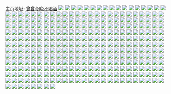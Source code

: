 主页地址: [曾曾今晚不喝酒](https://weibo.com/u/3933857167) 
![](https://wx4.sinaimg.cn/mw2000/ea79e58fly1h9lqr1ypyqj22802yo1kz.jpg) 
![](https://wx4.sinaimg.cn/mw2000/ea79e58fly1h9lqrc50r9j22802you0y.jpg) 
![](https://wx4.sinaimg.cn/mw2000/ea79e58fly1h9lqreoe42j22c0340kjm.jpg) 
![](https://wx4.sinaimg.cn/mw2000/ea79e58fly1h9lqr2dun7j20on0jyacw.jpg) 
![](https://wx4.sinaimg.cn/mw2000/ea79e58fly1h9jr2sxyenj22802yoqv7.jpg) 
![](https://wx4.sinaimg.cn/mw2000/ea79e58fly1h9jr2rhy2pj21oq2hdhdv.jpg) 
![](https://wx4.sinaimg.cn/mw2000/ea79e58fly1h9jr36f8b8j21zq2lex6r.jpg) 
![](https://wx4.sinaimg.cn/mw2000/ea79e58fly1h90x71sz3rj20u00wijwj.jpg) 
![](https://wx4.sinaimg.cn/mw2000/ea79e58fly1h90x71jz1gj20u0140q9z.jpg) 
![](https://wx4.sinaimg.cn/mw2000/ea79e58fly1h90x71yy28j20u0140q9t.jpg) 
![](https://wx4.sinaimg.cn/mw2000/ea79e58fly1h8jv2on0vwj22c02c01ky.jpg) 
![](https://wx4.sinaimg.cn/mw2000/ea79e58fly1h8jv2pc17pj22a01schdu.jpg) 
![](https://wx4.sinaimg.cn/mw2000/ea79e58fly1h8jv2sfzd6j21w12xu4qr.jpg) 
![](https://wx4.sinaimg.cn/mw2000/ea79e58fly1h8jv2utbd4j222o2qjqv6.jpg) 
![](https://wx4.sinaimg.cn/mw2000/ea79e58fly1h8jv2wlav5j22382ta7wj.jpg) 
![](https://wx4.sinaimg.cn/mw2000/ea79e58fly1h8jv2y8u18j221z2v9kjm.jpg) 
![](https://wx4.sinaimg.cn/mw2000/ea79e58fly1h8ezlterwyj22b51t7qv5.jpg) 
![](https://wx4.sinaimg.cn/mw2000/ea79e58fly1h8ezloyeerj22c02c0u0x.jpg) 
![](https://wx4.sinaimg.cn/mw2000/ea79e58fly1h8987fntvoj22802yoqv6.jpg) 
![](https://wx4.sinaimg.cn/mw2000/ea79e58fly1h8987ide5hj22802yoqv6.jpg) 
![](https://wx4.sinaimg.cn/mw2000/ea79e58fly1h88f6t2ivfj20zk15a7bf.jpg) 
![](https://wx4.sinaimg.cn/mw2000/ea79e58fly1h88f6wsgnfj21on280qv6.jpg) 
![](https://wx4.sinaimg.cn/mw2000/ea79e58fly1h88f6uqevdj229l29khdw.jpg) 
![](https://wx4.sinaimg.cn/mw2000/ea79e58fly1h88f6zs0smj22802xzx6r.jpg) 
![](https://wx4.sinaimg.cn/mw2000/ea79e58fly1h84yd4kul0j22c0340tsd.jpg) 
![](https://wx4.sinaimg.cn/mw2000/ea79e58fly1h84yd44x19j20wi1c6qcg.jpg) 
![](https://wx4.sinaimg.cn/mw2000/ea79e58fly1h81mm0f3mtj21400u0192.jpg) 
![](https://wx4.sinaimg.cn/mw2000/ea79e58fly1h81mlzm5waj20x80u0k2i.jpg) 
![](https://wx4.sinaimg.cn/mw2000/ea79e58fly1h7s7tw07v7j20u0140afn.jpg) 
![](https://wx4.sinaimg.cn/mw2000/ea79e58fly1h7s7twkgeoj20u01asn5r.jpg) 
![](https://wx4.sinaimg.cn/mw2000/ea79e58fly1h7s7tx6wqyj20u00u0tht.jpg) 
![](https://wx4.sinaimg.cn/mw2000/ea79e58fly1h7s7tvg9h8j216d0u0apo.jpg) 
![](https://wx4.sinaimg.cn/mw2000/ea79e58fly1h7qmxjy50ej222h2jr4qr.jpg) 
![](https://wx4.sinaimg.cn/mw2000/ea79e58fly1h7qmxhl8b8j2249340x6r.jpg) 
![](https://wx4.sinaimg.cn/mw2000/ea79e58fly1h7qmxejt7xj23402c0hdw.jpg) 
![](https://wx4.sinaimg.cn/mw2000/ea79e58fly1h7qmxd5ktuj23402c04qq.jpg) 
![](https://wx4.sinaimg.cn/mw2000/ea79e58fly1h7pe87nu8rj20u0140wlt.jpg) 
![](https://wx4.sinaimg.cn/mw2000/ea79e58fly1h7pe88b70rj20u01407b3.jpg) 
![](https://wx4.sinaimg.cn/mw2000/ea79e58fly1h7pe8a59jdj20u014010g.jpg) 
![](https://wx4.sinaimg.cn/mw2000/ea79e58fly1h7pe8bn61oj20u00yin2a.jpg) 
![](https://wx4.sinaimg.cn/mw2000/ea79e58fly1h7gjsbfnubj20u013lq4c.jpg) 
![](https://wx4.sinaimg.cn/mw2000/ea79e58fly1h7cyu6dibpj222o2os7wh.jpg) 
![](https://wx4.sinaimg.cn/mw2000/ea79e58fly1h7cyujv3a4j22c0340kjo.jpg) 
![](https://wx4.sinaimg.cn/mw2000/ea79e58fly1h7825frdzwj20u015dwn7.jpg) 
![](https://wx4.sinaimg.cn/mw2000/ea79e58fly1h7825hkg4sj20u00uywld.jpg) 
![](https://wx4.sinaimg.cn/mw2000/ea79e58fly1h7825ir2rpj21400u0gmj.jpg) 
![](https://wx4.sinaimg.cn/mw2000/ea79e58fly1h75bjnngkjj226h2yne83.jpg) 
![](https://wx4.sinaimg.cn/mw2000/ea79e58fly1h75bjohxbyj21qh2cldwd.jpg) 
![](https://wx4.sinaimg.cn/mw2000/ea79e58fly1h75bjpn4d8j22c02c0kjm.jpg) 
![](https://wx4.sinaimg.cn/mw2000/ea79e58fly1h75bjmb6xtj225f2xqhdv.jpg) 
![](https://wx4.sinaimg.cn/mw2000/ea79e58fly1h75bjqz8oqj22c0340kjm.jpg) 
![](https://wx4.sinaimg.cn/mw2000/ea79e58fly1h72sq5v28aj222n2cg7rf.jpg) 
![](https://wx4.sinaimg.cn/mw2000/ea79e58fly1h72sq6emugj220t28sjxh.jpg) 
![](https://wx4.sinaimg.cn/mw2000/ea79e58fly1h72sq6pui6j20n00q0aec.jpg) 
![](https://wx4.sinaimg.cn/mw2000/ea79e58fly1h72sq7sfdbj22c0340u0x.jpg) 
![](https://wx4.sinaimg.cn/mw2000/ea79e58fly1h72sq90ujkj22c03404qq.jpg) 
![](https://wx4.sinaimg.cn/mw2000/ea79e58fly1h72sq56xkxj22c0340u0x.jpg) 
![](https://wx4.sinaimg.cn/mw2000/ea79e58fly1h6zgy6cx7uj21400u040p.jpg) 
![](https://wx4.sinaimg.cn/mw2000/ea79e58fly1h6zgy5qwt7j20n01ds412.jpg) 
![](https://wx4.sinaimg.cn/mw2000/ea79e58fly1h6xmdv9zosj21400u00vu.jpg) 
![](https://wx4.sinaimg.cn/mw2000/ea79e58fly1h6wxro65jcj22c0340kjl.jpg) 
![](https://wx4.sinaimg.cn/mw2000/ea79e58fly1h6wxrp5q5tj22c0340qv5.jpg) 
![](https://wx4.sinaimg.cn/mw2000/ea79e58fly1h6wcw6fwpkj23402c0npe.jpg) 
![](https://wx4.sinaimg.cn/mw2000/ea79e58fly1h6wcw7mdgyj22c0340u0y.jpg) 
![](https://wx4.sinaimg.cn/mw2000/ea79e58fly1h6upwakgiuj21jk2qonpd.jpg) 
![](https://wx4.sinaimg.cn/mw2000/ea79e58fly1h6upwjs33dj21dr1zme4s.jpg) 
![](https://wx4.sinaimg.cn/mw2000/ea79e58fly1h6upwdf9l0j22yo280hdv.jpg) 
![](https://wx4.sinaimg.cn/mw2000/ea79e58fly1h6upw9junyj22802yox6q.jpg) 
![](https://wx4.sinaimg.cn/mw2000/ea79e58fly1h6b25o62d2j22802yo7nc.jpg) 
![](https://wx4.sinaimg.cn/mw2000/ea79e58fly1h6b25oy2osj22802yo4qq.jpg) 
![](https://wx4.sinaimg.cn/mw2000/ea79e58fly1h6b2d4seu2j225f2tzk11.jpg) 
![](https://wx4.sinaimg.cn/mw2000/ea79e58fly1h5oqzl19p4j20n0111ajn.jpg) 
![](https://wx4.sinaimg.cn/mw2000/ea79e58fly1h5oqzkla8yj20n01x0wyy.jpg) 
![](https://wx4.sinaimg.cn/mw2000/ea79e58fly1h5oqzlhun6j20n016swm0.jpg) 
![](https://wx4.sinaimg.cn/mw2000/ea79e58fly1h5oqzlzmycj20n01akn7u.jpg) 
![](https://wx4.sinaimg.cn/mw2000/ea79e58fly1h5oqzmontgj20n01hn17q.jpg) 
![](https://wx4.sinaimg.cn/mw2000/ea79e58fly1h5oqzndk2qj20n01a17cd.jpg) 
![](https://wx4.sinaimg.cn/mw2000/ea79e58fly1h5dfsegk5wj20u00znjtr.jpg) 
![](https://wx4.sinaimg.cn/mw2000/ea79e58fly1h5dfsgue8gj20u011g0y7.jpg) 
![](https://wx4.sinaimg.cn/mw2000/ea79e58fly1h5dfsg5um3j20u011dq9e.jpg) 
![](https://wx4.sinaimg.cn/mw2000/ea79e58fly1h5dfsfd38zj20u0140tgd.jpg) 
![](https://wx4.sinaimg.cn/mw2000/ea79e58fly1h523c3t67qj20u011dgps.jpg) 
![](https://wx4.sinaimg.cn/mw2000/ea79e58fly1h523c4fxvzj20u014079c.jpg) 
![](https://wx4.sinaimg.cn/mw2000/ea79e58fly1h523c43ypkj20u01400xc.jpg) 
![](https://wx4.sinaimg.cn/mw2000/ea79e58fly1h523c3g640j20mc0mp0xw.jpg) 
![](https://wx4.sinaimg.cn/mw2000/ea79e58fly1h501urhe75j20u00u0qc8.jpg) 
![](https://wx4.sinaimg.cn/mw2000/ea79e58fly1h501usc0csj20u00u0n4t.jpg) 
![](https://wx4.sinaimg.cn/mw2000/ea79e58fly1h501usvps4j20u00u0gtv.jpg) 
![](https://wx4.sinaimg.cn/mw2000/ea79e58fly1h501utcpxnj20u00u0469.jpg) 
![](https://wx4.sinaimg.cn/mw2000/ea79e58fly1h501utqbuej20u00u0jvk.jpg) 
![](https://wx4.sinaimg.cn/mw2000/ea79e58fly1h501uu5evtj20u00u0ahj.jpg) 
![](https://wx4.sinaimg.cn/mw2000/ea79e58fly1h501uuverxj20u00u0akb.jpg) 
![](https://wx4.sinaimg.cn/mw2000/ea79e58fly1h501uvg2spj20u00u0qcv.jpg) 
![](https://wx4.sinaimg.cn/mw2000/ea79e58fly1h501uvurdgj20u00u0gsc.jpg) 
![](https://wx4.sinaimg.cn/mw2000/ea79e58fly1h4xxr2cgknj20u0140af6.jpg) 
![](https://wx4.sinaimg.cn/mw2000/ea79e58fly1h4xxr2plg5j20u014043i.jpg) 
![](https://wx4.sinaimg.cn/mw2000/ea79e58fly1h4voxs3wecj228031a7wj.jpg) 
![](https://wx4.sinaimg.cn/mw2000/ea79e58fly1h4voxt11sbj220z1o04qp.jpg) 
![](https://wx4.sinaimg.cn/mw2000/ea79e58fly1h4voxu0wv4j23402c0e82.jpg) 
![](https://wx4.sinaimg.cn/mw2000/ea79e58fly1h4p9htjkquj22c0340qv6.jpg) 
![](https://wx4.sinaimg.cn/mw2000/ea79e58fly1h4p9hsfa9nj21o0280kjl.jpg) 
![](https://wx4.sinaimg.cn/mw2000/ea79e58fly1h4p9hult1wj22c0340kjm.jpg) 
![](https://wx4.sinaimg.cn/mw2000/ea79e58fly1h4j5y9tarmj20u00z7k28.jpg) 
![](https://wx4.sinaimg.cn/mw2000/ea79e58fly1h4j5ya2pbgj20u0127wik.jpg) 
![](https://wx4.sinaimg.cn/mw2000/ea79e58fly1h4j5yaej4tj20u0140aeo.jpg) 
![](https://wx4.sinaimg.cn/mw2000/ea79e58fly1h4j5ys1jduj20u00wgmza.jpg) 
![](https://wx4.sinaimg.cn/mw2000/ea79e58fly1h43atyr7wgj20ki12ujw2.jpg) 
![](https://wx4.sinaimg.cn/mw2000/ea79e58fly1h43aty3br8j20n00qwadu.jpg) 
![](https://wx4.sinaimg.cn/mw2000/ea79e58fly1h40cjajyi2j22802cn4qq.jpg) 
![](https://wx4.sinaimg.cn/mw2000/ea79e58fly1h40cjbibmjj22802yokjm.jpg) 
![](https://wx4.sinaimg.cn/mw2000/ea79e58fly1h3x9xwh7r4j23402c0qv6.jpg) 
![](https://wx4.sinaimg.cn/mw2000/ea79e58fly1h3x9xxc5rtj223h1vpe82.jpg) 
![](https://wx4.sinaimg.cn/mw2000/ea79e58fly1h3hfovs56nj23402c0u10.jpg) 
![](https://wx4.sinaimg.cn/mw2000/ea79e58fly1h3hfow5qezj20n01dqh35.jpg) 
![](https://wx4.sinaimg.cn/mw2000/ea79e58fly1h3hfouhyt3j223o2x11ky.jpg) 
![](https://wx4.sinaimg.cn/mw2000/ea79e58fly1h3bn7iwm39j23402c0x6s.jpg) 
![](https://wx4.sinaimg.cn/mw2000/ea79e58fly1h3bn7kadd5j20u0140gye.jpg) 
![](https://wx4.sinaimg.cn/mw2000/ea79e58fly1h3bn7hj1q6j21o02807wh.jpg) 
![](https://wx4.sinaimg.cn/mw2000/ea79e58fly1h35979f383j22c02yex6p.jpg) 
![](https://wx4.sinaimg.cn/mw2000/ea79e58fly1h359789j6ej22az2z3qv6.jpg) 
![](https://wx4.sinaimg.cn/mw2000/ea79e58fly1h3597asoikj22c02c0e83.jpg) 
![](https://wx4.sinaimg.cn/mw2000/ea79e58fly1h3597cdg7mj22c02c07wj.jpg) 
![](https://wx4.sinaimg.cn/mw2000/ea79e58fly1h2ppdxp5brj20u00zqth5.jpg) 
![](https://wx4.sinaimg.cn/mw2000/ea79e58fly1h2ppdw416oj20u010agsh.jpg) 
![](https://wx4.sinaimg.cn/mw2000/ea79e58fly1h2ph6y1zsmj20u0140gsc.jpg) 
![](https://wx4.sinaimg.cn/mw2000/ea79e58fly1h2hff6ftcjj20u01457m2.jpg) 
![](https://wx4.sinaimg.cn/mw2000/ea79e58fly1h2hff4a9g1j20u0147nf1.jpg) 
![](https://wx4.sinaimg.cn/mw2000/ea79e58fly1h2hff7woyrj20u0140gt9.jpg) 
![](https://wx4.sinaimg.cn/mw2000/ea79e58fly1h22iinab1gj220z27z1ky.jpg) 
![](https://wx4.sinaimg.cn/mw2000/ea79e58fly1h22iipmqp2j21zm27zqv5.jpg) 
![](https://wx4.sinaimg.cn/mw2000/ea79e58fly1h22iioul8kj2280280b2a.jpg) 
![](https://wx4.sinaimg.cn/mw2000/ea79e58fly1h22iiraw5nj2280280u0x.jpg) 
![](https://wx4.sinaimg.cn/mw2000/ea79e58fly1h22iish3coj2280280qv5.jpg) 
![](https://wx4.sinaimg.cn/mw2000/ea79e58fly1h22ij598gpj20op12qay8.jpg) 
![](https://wx4.sinaimg.cn/mw2000/ea79e58fly1h1u2itm01yj218g18gqq2.jpg) 
![](https://wx4.sinaimg.cn/mw2000/ea79e58fly1h1u2iujw5gj218g1dmkjc.jpg) 
![](https://wx4.sinaimg.cn/mw2000/ea79e58fly1h1u2iuy2y0j20u50qmjzv.jpg) 
![](https://wx4.sinaimg.cn/mw2000/ea79e58fly1h1u2ivavk6j218g1n8nkl.jpg) 
![](https://wx4.sinaimg.cn/mw2000/ea79e58fly1h1u2ivq8k5j20n01dqwq3.jpg) 
![](https://wx4.sinaimg.cn/mw2000/ea79e58fly1h1u2it5hskj20n00zggzl.jpg) 
![](https://wx4.sinaimg.cn/mw2000/ea79e58fly1h0z6knib3mj21o20ri18r.jpg) 
![](https://wx4.sinaimg.cn/mw2000/ea79e58fly1h0um7y8fy9j21vn2i9npd.jpg) 
![](https://wx4.sinaimg.cn/mw2000/ea79e58fly1h0um7z2xdbj22002l6npd.jpg) 
![](https://wx4.sinaimg.cn/mw2000/ea79e58fly1h0um806tsqj225s2yn7wi.jpg) 
![](https://wx4.sinaimg.cn/mw2000/ea79e58fly1h0um7xjzh7j22l022khdt.jpg) 
![](https://wx4.sinaimg.cn/mw2000/ea79e58fly1h0um87tdsvj22702i1npd.jpg) 
![](https://wx4.sinaimg.cn/mw2000/004ie3X9ly1gv6suz1c8tj61jo21aty502.jpg) 
![](https://wx4.sinaimg.cn/mw2000/004ie3X9ly1gv6suxvqcpj61ia2191km02.jpg) 
![](https://wx4.sinaimg.cn/mw2000/004ie3X9ly1gv4pjvnoj2j63402c0b2d02.jpg) 
![](https://wx4.sinaimg.cn/mw2000/ea79e58fly1gv4pjuoh1rj23402c07wl.jpg) 
![](https://wx4.sinaimg.cn/mw2000/004ie3X9ly1gurj40z1vuj6280280kjm02.jpg) 
![](https://wx4.sinaimg.cn/mw2000/004ie3X9ly1gurj49rs0zj61us27zx6p02.jpg) 
![](https://wx4.sinaimg.cn/mw2000/004ie3X9ly1gurj48u7ykj62801o0x6p02.jpg) 
![](https://wx4.sinaimg.cn/mw2000/004ie3X9ly1gurj41vnnxj62c02c0x6p02.jpg) 
![](https://wx4.sinaimg.cn/mw2000/004ie3X9ly1gurj43l5x0j625j25jkjn02.jpg) 
![](https://wx4.sinaimg.cn/mw2000/004ie3X9ly1gurj45m3nwj62c02c0x6q02.jpg) 
![](https://wx4.sinaimg.cn/mw2000/004ie3X9ly1gurj47c3g6j62c02c01l002.jpg) 
![](https://wx4.sinaimg.cn/mw2000/004ie3X9ly1gurj48374bj62801o04qq02.jpg) 
![](https://wx4.sinaimg.cn/mw2000/004ie3X9ly1gurj4ajziaj62c02c0kjm02.jpg) 
![](https://wx4.sinaimg.cn/mw2000/004ie3X9ly1guhqk0ckhkj61400u0k2n02.jpg) 
![](https://wx4.sinaimg.cn/mw2000/004ie3X9ly1guhqjzbc06j60u0140wlg02.jpg) 
![](https://wx4.sinaimg.cn/mw2000/004ie3X9ly1guccsoonzyj6280280x6q02.jpg) 
![](https://wx4.sinaimg.cn/mw2000/004ie3X9ly1guccspqdnwj62612bfnpf02.jpg) 
![](https://wx4.sinaimg.cn/mw2000/004ie3X9ly1gua3v2ic3lj60vg0u0q9k02.jpg) 
![](https://wx4.sinaimg.cn/mw2000/004ie3X9ly1gua3v36l4oj61400u0aia02.jpg) 
![](https://wx4.sinaimg.cn/mw2000/004ie3X9ly1gua3v3k8cyj60y20u0dm402.jpg) 
![](https://wx4.sinaimg.cn/mw2000/004ie3X9ly1gua3v26vsaj61400u0jyr02.jpg) 
![](https://wx4.sinaimg.cn/mw2000/004ie3X9ly1gu81jlcqc9j61400u0aoc02.jpg) 
![](https://wx4.sinaimg.cn/mw2000/ea79e58fly1gu6nlcdtzsj20u0140qfw.jpg) 
![](https://wx4.sinaimg.cn/mw2000/ea79e58fly1gu6nlcq8v5j20u00u0gsd.jpg) 
![](https://wx4.sinaimg.cn/mw2000/ea79e58fly1gu06eis0vxj20u015vagn.jpg) 
![](https://wx4.sinaimg.cn/mw2000/ea79e58fly1gu06ek5xxfj20u01400zg.jpg) 
![](https://wx4.sinaimg.cn/mw2000/ea79e58fly1gu06ehb3psj20u00u0dnq.jpg) 
![](https://wx4.sinaimg.cn/mw2000/ea79e58fly1gu06emdpmkj20u00u0dq5.jpg) 
![](https://wx4.sinaimg.cn/mw2000/ea79e58fly1gtgpseqg3mj23402c0qv6.jpg) 
![](https://wx4.sinaimg.cn/mw2000/ea79e58fly1gtgpsgyz4zj22c02c0u0y.jpg) 
![](https://wx4.sinaimg.cn/mw2000/ea79e58fly1gtflnaqp1wj21o02807wi.jpg) 
![](https://wx4.sinaimg.cn/mw2000/ea79e58fly1gtflnbd1nij21o0280kjl.jpg) 
![](https://wx4.sinaimg.cn/mw2000/ea79e58fly1gtflnc7y6gj21p31o0kjl.jpg) 
![](https://wx4.sinaimg.cn/mw2000/ea79e58fly1gtflnd1hd2j22c03401ky.jpg) 
![](https://wx4.sinaimg.cn/mw2000/ea79e58fly1gtbevss3qfj20u00xyn55.jpg) 
![](https://wx4.sinaimg.cn/mw2000/ea79e58fly1gtbevu2gpwj20my0y841r.jpg) 
![](https://wx4.sinaimg.cn/mw2000/ea79e58fly1gtbevrdhqjj20n01dsq76.jpg) 
![](https://wx4.sinaimg.cn/mw2000/ea79e58fly1gt9kdgtr8pj22c0258kjm.jpg) 
![](https://wx4.sinaimg.cn/mw2000/ea79e58fly1gt9kddt68uj22c02c0qv6.jpg) 
![](https://wx4.sinaimg.cn/mw2000/ea79e58fly1gt9kdeeldpj22801o2qv5.jpg) 
![](https://wx4.sinaimg.cn/mw2000/ea79e58fly1gt9kdf41fxj22801lw1ky.jpg) 
![](https://wx4.sinaimg.cn/mw2000/ea79e58fly1gt9kdfwc0cj220g1io1ky.jpg) 
![](https://wx4.sinaimg.cn/mw2000/ea79e58fly1gt9kdi0l4bj228031qkjo.jpg) 
![](https://wx4.sinaimg.cn/mw2000/ea79e58fly1gt6co52gcjj20uo0u0wk8.jpg) 
![](https://wx4.sinaimg.cn/mw2000/ea79e58fly1gt6co5t2awj21080u0wm0.jpg) 
![](https://wx4.sinaimg.cn/mw2000/ea79e58fly1gt6co4mgqyj20u00u043f.jpg) 
![](https://wx4.sinaimg.cn/mw2000/ea79e58fly1gsqlvclxo6j20u00u0q9n.jpg) 
![](https://wx4.sinaimg.cn/mw2000/ea79e58fly1gsqlvcybpjj21400u0jy6.jpg) 
![](https://wx4.sinaimg.cn/mw2000/ea79e58fly1gsqlvda3sfj20u0140qbl.jpg) 
![](https://wx4.sinaimg.cn/mw2000/ea79e58fly1gsqlvdoxamj20u0140teo.jpg) 
![](https://wx4.sinaimg.cn/mw2000/ea79e58fly1gsnp6ijkgwj22422y0npe.jpg) 
![](https://wx4.sinaimg.cn/mw2000/ea79e58fly1gsnp6kaiyjj221n2n3u0y.jpg) 
![](https://wx4.sinaimg.cn/mw2000/ea79e58fly1gsm54ilqf0j22802yox6q.jpg) 
![](https://wx4.sinaimg.cn/mw2000/ea79e58fly1gsm54kb2mcj22802yox6r.jpg) 
![](https://wx4.sinaimg.cn/mw2000/ea79e58fly1gsm54n6oxtj22c02c0x6r.jpg) 
![](https://wx4.sinaimg.cn/mw2000/ea79e58fly1gsfosup3qgj21400u07k5.jpg) 
![](https://wx4.sinaimg.cn/mw2000/ea79e58fly1gsfosc4ic2j20u0140tf4.jpg) 
![](https://wx4.sinaimg.cn/mw2000/ea79e58fly1gsfosr6c5yj20u0140wqi.jpg) 
![](https://wx4.sinaimg.cn/mw2000/ea79e58fly1gsfoswqf2tj20u0140tks.jpg) 
![](https://wx4.sinaimg.cn/mw2000/ea79e58fly1gs7ezoqe55j20u00u0wlw.jpg) 
![](https://wx4.sinaimg.cn/mw2000/ea79e58fly1gs7eznihz7j20u01407id.jpg) 
![](https://wx4.sinaimg.cn/mw2000/ea79e58fly1gs7ezmyt3rj20u01407ek.jpg) 
![](https://wx4.sinaimg.cn/mw2000/ea79e58fly1gs7ezo9nl3j20u01457hs.jpg) 
![](https://wx4.sinaimg.cn/mw2000/ea79e58fly1gs79oazcooj20u00u0446.jpg) 
![](https://wx4.sinaimg.cn/mw2000/ea79e58fly1gs79ojjdeyj20u00u0tg0.jpg) 
![](https://wx4.sinaimg.cn/mw2000/ea79e58fly1gs79ojvj1mj20u00u0aiy.jpg) 
![](https://wx4.sinaimg.cn/mw2000/ea79e58fly1gs200d11uxj21jt1qlkjl.jpg) 
![](https://wx4.sinaimg.cn/mw2000/ea79e58fly1gs200e8zyej22ae2b77wk.jpg) 
![](https://wx4.sinaimg.cn/mw2000/ea79e58fly1gs200evyz2j21i01jvb29.jpg) 
![](https://wx4.sinaimg.cn/mw2000/ea79e58fly1gs200fgi5nj21b91r2hdt.jpg) 
![](https://wx4.sinaimg.cn/mw2000/ea79e58fly1gs1bm7eytzj21o01o0npd.jpg) 
![](https://wx4.sinaimg.cn/mw2000/ea79e58fly1gs1bm6mppzj21o027jb2a.jpg) 
![](https://wx4.sinaimg.cn/mw2000/ea79e58fly1gruc9drexej21400u0aoo.jpg) 
![](https://wx4.sinaimg.cn/mw2000/ea79e58fly1gruc9emb2rj219l0u0aoe.jpg) 
![](https://wx4.sinaimg.cn/mw2000/ea79e58fly1gruc9ffz4uj20u0140k6f.jpg) 
![](https://wx4.sinaimg.cn/mw2000/ea79e58fly1gruc9g1088j20u00u0jxs.jpg) 
![](https://wx4.sinaimg.cn/mw2000/ea79e58fly1grpkudv7nlj22c02c0x6q.jpg) 
![](https://wx4.sinaimg.cn/mw2000/ea79e58fly1grpkue9rauj20jz0rrmzz.jpg) 
![](https://wx4.sinaimg.cn/mw2000/ea79e58fly1grnxze4alyj21400u0wlu.jpg) 
![](https://wx4.sinaimg.cn/mw2000/ea79e58fly1grnxzgrumpj213z0u0toi.jpg) 
![](https://wx4.sinaimg.cn/mw2000/ea79e58fly1grnxzi6dmpj20u00u010o.jpg) 
![](https://wx4.sinaimg.cn/mw2000/ea79e58fly1grmsglb4gtj23402c0tr5.jpg) 
![](https://wx4.sinaimg.cn/mw2000/ea79e58fly1grmsgjgzybj23402c0npd.jpg) 
![](https://wx4.sinaimg.cn/mw2000/ea79e58fly1grmsgn44qsj22c02c0x6p.jpg) 
![](https://wx4.sinaimg.cn/mw2000/ea79e58fly1grim8z56dcj22801o0qv5.jpg) 
![](https://wx4.sinaimg.cn/mw2000/ea79e58fly1grim8zxmyej22c02c07wj.jpg) 
![](https://wx4.sinaimg.cn/mw2000/ea79e58fly1grim8xbvntj23402c0kjl.jpg) 
![](https://wx4.sinaimg.cn/mw2000/ea79e58fly1grfcqjlr4zj20u0140n57.jpg) 
![](https://wx4.sinaimg.cn/mw2000/ea79e58fly1grfcqj06tlj214y0u0k0d.jpg) 
![](https://wx4.sinaimg.cn/mw2000/ea79e58fly1grbccc2c85j21400u0wqe.jpg) 
![](https://wx4.sinaimg.cn/mw2000/ea79e58fly1grbccd740qj21400u0qi2.jpg) 
![](https://wx4.sinaimg.cn/mw2000/ea79e58fly1gr2pnnp64ij22c02t61l0.jpg) 
![](https://wx4.sinaimg.cn/mw2000/ea79e58fly1gr2pnp65kzj23402c0qv8.jpg) 
![](https://wx4.sinaimg.cn/mw2000/ea79e58fly1gqxcx4ps3rj21o01o0u0x.jpg) 
![](https://wx4.sinaimg.cn/mw2000/ea79e58fly1gqxcx3zc23j23402c0hdv.jpg) 
![](https://wx4.sinaimg.cn/mw2000/ea79e58fly1gqt8kuirjzj22c02c0x6q.jpg) 
![](https://wx4.sinaimg.cn/mw2000/ea79e58fly1gqt8kvka8mj23402c0e84.jpg) 
![](https://wx4.sinaimg.cn/mw2000/ea79e58fly1gqh4nytb45j21g71gs4qp.jpg) 
![](https://wx4.sinaimg.cn/mw2000/ea79e58fly1gqh4nzcwb9j216u23t4qp.jpg) 
![](https://wx4.sinaimg.cn/mw2000/ea79e58fly1gpznk4luf7j23402c01ky.jpg) 
![](https://wx4.sinaimg.cn/mw2000/ea79e58fly1gpi7j8s76lj22c02c0e81.jpg) 
![](https://wx4.sinaimg.cn/mw2000/ea79e58fly1gpezb6y03zj20my0wztcb.jpg) 
![](https://wx4.sinaimg.cn/mw2000/ea79e58fly1gpezb6395wj20mz0y743i.jpg) 
![](https://wx4.sinaimg.cn/mw2000/ea79e58fly1gpezbs48z0j23402c0u0y.jpg) 
![](https://wx4.sinaimg.cn/mw2000/ea79e58fly1gpezbty5tpj22c02c0qv8.jpg) 
![](https://wx4.sinaimg.cn/mw2000/ea79e58fly1gpdvlbkodnj225i25ix6p.jpg) 
![](https://wx4.sinaimg.cn/mw2000/ea79e58fly1gp5obg7vg4j21400u0tlp.jpg) 
![](https://wx4.sinaimg.cn/mw2000/ea79e58fly1gp5obfeu9xj21520u0guz.jpg) 
![](https://wx4.sinaimg.cn/mw2000/ea79e58fly1gp5obh0lwuj20n01ds1kx.jpg) 
![](https://wx4.sinaimg.cn/mw2000/ea79e58fly1gp5obhftsqj20u0140tiv.jpg) 
![](https://wx4.sinaimg.cn/mw2000/ea79e58fly1gp4rxlcipjj21400u0dqn.jpg) 
![](https://wx4.sinaimg.cn/mw2000/ea79e58fly1gp4rxm6oqnj21400u0nah.jpg) 
![](https://wx4.sinaimg.cn/mw2000/ea79e58fly1gp4rxmvu9jj20u014048p.jpg) 
![](https://wx4.sinaimg.cn/mw2000/ea79e58fly1gon7aipov8j21400u0qdy.jpg) 
![](https://wx4.sinaimg.cn/mw2000/ea79e58fly1gon7ahv5ckj21400u0ts8.jpg) 
![](https://wx4.sinaimg.cn/mw2000/ea79e58fly1gon7ajiht6j21400u0tle.jpg) 
![](https://wx4.sinaimg.cn/mw2000/ea79e58fly1go1xcqtafmj22zu29l7wk.jpg) 
![](https://wx4.sinaimg.cn/mw2000/ea79e58fly1gn76pwuhfmj20n00yiwrn.jpg) 
![](https://wx4.sinaimg.cn/mw2000/ea79e58fly1gn76pxuqukj20u00u0qe9.jpg) 
![](https://wx4.sinaimg.cn/mw2000/ea79e58fly1gn76pvrh4yj20u00u045v.jpg) 
![](https://wx4.sinaimg.cn/mw2000/ea79e58fly1gn76pz9abxj20u00u0484.jpg) 
![](https://wx4.sinaimg.cn/mw2000/ea79e58fly1gn76q05mwxj20u00u0135.jpg) 
![](https://wx4.sinaimg.cn/mw2000/ea79e58fly1gmvol41dygj23402c0npd.jpg) 
![](https://wx4.sinaimg.cn/mw2000/ea79e58fly1gmvol69hx8j23402c0kjl.jpg) 
![](https://wx4.sinaimg.cn/mw2000/ea79e58fly1gmvol80rzvj23402c0hdt.jpg) 
![](https://wx4.sinaimg.cn/mw2000/ea79e58fly1gmvolbahy7j23402c0npd.jpg) 
![](https://wx4.sinaimg.cn/mw2000/ea79e58fly1glc3b2jtwnj22c033y4qs.jpg) 
![](https://wx4.sinaimg.cn/mw2000/ea79e58fly1gl2xf2px3dj21o01o0hdt.jpg) 
![](https://wx4.sinaimg.cn/mw2000/ea79e58fly1gl2xf3chgpj21o01o0npd.jpg) 
![](https://wx4.sinaimg.cn/mw2000/ea79e58fly1gl08u13iibj20u00u0n52.jpg) 
![](https://wx4.sinaimg.cn/mw2000/ea79e58fly1gl08u1ghs6j20u00u0aih.jpg) 
![](https://wx4.sinaimg.cn/mw2000/ea79e58fly1gkhp1p3h32j21o01o0hdt.jpg) 
![](https://wx4.sinaimg.cn/mw2000/ea79e58fly1gkhp1pphu6j21o01o0e81.jpg) 
![](https://wx4.sinaimg.cn/mw2000/ea79e58fly1gkhp1qh5x5j21o01o01kx.jpg) 
![](https://wx4.sinaimg.cn/mw2000/ea79e58fly1gjx4mpcuq8j20u00u0qh0.jpg) 
![](https://wx4.sinaimg.cn/mw2000/ea79e58fly1gjx4mje9eaj20u00u0gzf.jpg) 
![](https://wx4.sinaimg.cn/mw2000/ea79e58fly1giks8u85nqj22c02c0b2c.jpg) 
![](https://wx4.sinaimg.cn/mw2000/ea79e58fly1giks8ms4ucj22c02c04qp.jpg) 
![](https://wx4.sinaimg.cn/mw2000/ea79e58fly1gi80pcnwxnj21370u0tni.jpg) 
![](https://wx4.sinaimg.cn/mw2000/ea79e58fly1gi80p54acfj20u01407gm.jpg) 
![](https://wx4.sinaimg.cn/mw2000/ea79e58fly1gi80pfm2vfj20u00u0aid.jpg) 
![](https://wx4.sinaimg.cn/mw2000/ea79e58fly1gi80pi7c6nj20u00u00yi.jpg) 
![](https://wx4.sinaimg.cn/mw2000/ea79e58fly1gi3hnejpvkj228q2uex6q.jpg) 
![](https://wx4.sinaimg.cn/mw2000/ea79e58fly1gi3hngazqcj22c02c0e81.jpg) 
![](https://wx4.sinaimg.cn/mw2000/ea79e58fly1gi3hnixqr5j22c02c0e83.jpg) 
![](https://wx4.sinaimg.cn/mw2000/ea79e58fly1ghu53iry04j21o0280b29.jpg) 
![](https://wx4.sinaimg.cn/mw2000/ea79e58fly1ghu53hhwn2j21o0280hdt.jpg) 
![](https://wx4.sinaimg.cn/mw2000/ea79e58fly1ghu53kqn90j22c02c0b2c.jpg) 
![](https://wx4.sinaimg.cn/mw2000/ea79e58fly1ghrwus0mcnj20m80euadf.jpg) 
![](https://wx4.sinaimg.cn/mw2000/ea79e58fly1ghrwusnf8sj20u00u0q83.jpg) 
![](https://wx4.sinaimg.cn/mw2000/ea79e58fly1ghn8zftatzj20u00u0k9n.jpg) 
![](https://wx4.sinaimg.cn/mw2000/ea79e58fly1ghn8zi8spvj20wo0u0k74.jpg) 
![](https://wx4.sinaimg.cn/mw2000/ea79e58fly1ghn8zkrpm8j214q0u0wpc.jpg) 
![](https://wx4.sinaimg.cn/mw2000/ea79e58fly1ghn8znr5qoj20u00v1qd3.jpg) 
![](https://wx4.sinaimg.cn/mw2000/ea79e58fly1ghhj5kpczhj20u00u0q8q.jpg) 
![](https://wx4.sinaimg.cn/mw2000/ea79e58fly1ghhj5lg118j20u00u0q9u.jpg) 
![](https://wx4.sinaimg.cn/mw2000/ea79e58fly1ghhj5jxm7rj20u00u07be.jpg) 
![](https://wx4.sinaimg.cn/mw2000/ea79e58fly1gh9a3h2jpbj22c01q11kz.jpg) 
![](https://wx4.sinaimg.cn/mw2000/ea79e58fly1gh9a49cnlsj22c02c07wk.jpg) 
![](https://wx4.sinaimg.cn/mw2000/ea79e58fly1gh9a3o5rjqj21o0280hdt.jpg) 
![](https://wx4.sinaimg.cn/mw2000/ea79e58fly1ggxukjpz61j22801o01ky.jpg) 
![](https://wx4.sinaimg.cn/mw2000/ea79e58fly1ggrorani6ej20u016m12e.jpg) 
![](https://wx4.sinaimg.cn/mw2000/ea79e58fly1ggror877x1j20u019lajk.jpg) 
![](https://wx4.sinaimg.cn/mw2000/ea79e58fly1ggpnls1l7vj20u0140dnk.jpg) 
![](https://wx4.sinaimg.cn/mw2000/ea79e58fly1gg5y5135y9j22c02doqv7.jpg) 
![](https://wx4.sinaimg.cn/mw2000/ea79e58fly1gg4ja5m46pj21o026o4qq.jpg) 
![](https://wx4.sinaimg.cn/mw2000/ea79e58fly1gg4j9ti91yj21o0280x6p.jpg) 
![](https://wx4.sinaimg.cn/mw2000/ea79e58fly1gfcynpr96cj20u00u0n9d.jpg) 
![](https://wx4.sinaimg.cn/mw2000/ea79e58fly1gfcynqdx16j20u00u042d.jpg) 
![](https://wx4.sinaimg.cn/mw2000/ea79e58fly1gfcyoydtntj20u0140wph.jpg) 
![](https://wx4.sinaimg.cn/mw2000/ea79e58fly1gf72jvig2wj213b0u0wt3.jpg) 
![](https://wx4.sinaimg.cn/mw2000/ea79e58fly1gf72juuwhbj212w0u0gxx.jpg) 
![](https://wx4.sinaimg.cn/mw2000/ea79e58fly1gf72jvsuu4j20u00zcn6c.jpg) 
![](https://wx4.sinaimg.cn/mw2000/ea79e58fly1gf3g6cf472j225j2s2npe.jpg) 
![](https://wx4.sinaimg.cn/mw2000/ea79e58fly1ftfh2wqh2zj20qo0qo42b.jpg) 
![](https://wx4.sinaimg.cn/mw2000/ea79e58fly1fp113c4e74j20zk0qogwp.jpg) 
![](https://wx4.sinaimg.cn/mw2000/ea79e58fly1fp113dibt3j20zk0qoqee.jpg) 
![](https://wx4.sinaimg.cn/mw2000/ea79e58fly1fp06fjwhdzj20uj0qodpm.jpg) 
![](https://wx4.sinaimg.cn/mw2000/ea79e58fly1fp06fiy38jj20qo0qodku.jpg) 
